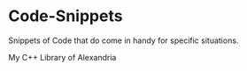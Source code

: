 # Code-Snippets
Snippets of Code that do come in handy for specific situations.

My C++ Library of Alexandria
